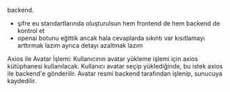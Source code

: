 backend.
- şifre eu standartlarında oluşturulsun hem frontend de hem backend de kontrol et
- openai botunu eğittik ancak hala cevaplarda sıkıntı var kısıtlamayı arttırmak lazım ayrıca detayı azaltmak lazım

Axios ile Avatar İşlemi:
Kullanıcının avatar yükleme işlemi için axios kütüphanesi kullanılacak. Kullanıcı avatar seçip yüklediğinde, bu istek axios ile backend'e gönderilir.
Avatar resmi backend tarafından işlenip, sunucuya kaydedilir.

